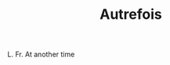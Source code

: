 ---
title: Autrefois
letter: A
permalink: "/definitions/bld-autrefois.html"
body: L. Fr. At another time
published_at: '2018-07-07'
source: Black's Law Dictionary 2nd Ed (1910)
layout: post
---